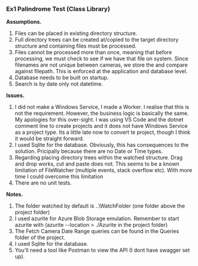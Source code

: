 ### Ex1 Palindrome Test (Class Library) ###

**Assumptions.**

1. Files can be placed in existing directory structure.
2. Full directory trees can be created at/copied to the target directory structure and containing files must be processed.
3. Files cannot be processed more than once, meaning that before processing, we must check to see if we have that file on system. Since filenames are not unique between cameras, we store the and compare against filepath. This is enforced at the application and database level.
4. Database needs to be built on startup.
5. Search is by date only not datetime.


**Issues.**

1. I did not make a Windows Service, I made a Worker. I realise that this is not the requirement. However, the business logic is basically the same. My apologies for this over-sight. I was using VS Code and the dotnet comment line to create projects and it does not have Windows Service as a project type. Its a little late now to convert te project, though I think it would be straight forward.
2. I used Sqlite for the database. Obviously, this has consequences to the solution. Pricipally because there are no Date or Time types.
3. Regarding placing directory trees within the watched structure. Drag and drop works, cut and paste does not. This seems to be a known limitation of FileWatcher (multiple events, stack overflow etc). With more time I could overcome this limitation
4. There are no unit tests. 


**Notes.**

1. The folder watched by default is ..\WatchFolder (one folder above the project folder)
2. I used azurite for Azure Blob Storage emulation. Remember to start azurite with (azurite --location = ./Azurite in the project folder)
3. The Fetch Camera Date Range queries can be found in the Queries folder of the project.
4. I used Sqlite for the database.
5. You'll need a tool like Postman to view the API (I dont have swagger set up).
